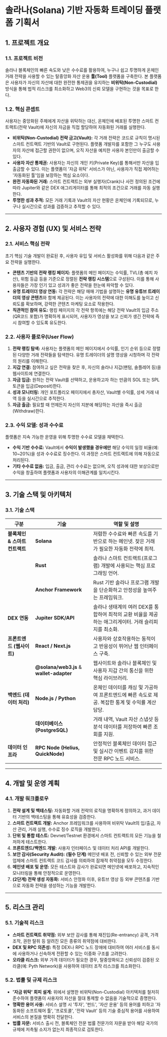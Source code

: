 # 솔라나(Solana) 기반 자동화 트레이딩 플랫폼 기획서

## 1. 프로젝트 개요

### 1.1. 프로젝트 비전

솔라나 블록체인의 빠른 속도와 낮은 수수료를 활용하여, 누구나 쉽고 투명하게 온체인 거래 전략을 사용할 수 있는 탈중앙화 자산 운용 **툴(Tool)** 플랫폼을 구축한다. 본 플랫폼은 사용자가 자신의 자산에 대한 완전한 통제권을 유지하는 **비위탁(Non-Custodial)** 방식을 통해 법적 리스크를 최소화하고 Web3의 신뢰 모델을 구현하는 것을 목표로 한다.

### 1.2. 핵심 콘셉트

사용자는 중앙화된 주체에게 자산을 위탁하는 대신, 온체인에 배포된 투명한 스마트 컨트랙트(전략 Vault)에 자신의 자금을 직접 할당하여 자동화된 거래를 실행한다.

- **비위탁(Non-Custodial) 전략 금고(Vault):** 각 거래 전략은 코드로 규칙이 명시된 스마트 컨트랙트 기반의 Vault로 구현된다. 플랫폼 개발자를 포함한 그 누구도 사용자의 자산에 접근할 권한이 없으며, 오직 자산을 예치한 사용자 본인만이 출금할 수 있다.
- **사용자 자산 통제권:** 사용자는 자신의 개인 키(Private Key)를 통해서만 자산을 입출금할 수 있다. 이는 플랫폼이 '자금 위탁' 서비스가 아닌, 사용자가 직접 제어하는 '자동화된 툴'임을 보장하는 핵심 요소이다.
- **완전 자동화된 거래:** 스마트 컨트랙트는 외부 실행자(Crank)나 사전 정의된 조건에 따라 Jupiter와 같은 DEX 애그리게이터를 통해 최적의 조건으로 거래를 자동 실행한다.
- **투명한 성과 추적:** 모든 거래 기록과 Vault의 자산 현황은 온체인에 기록되므로, 누구나 실시간으로 성과를 검증하고 추적할 수 있다.

---

## 2. 사용자 경험 (UX) 및 서비스 전략

### 2.1. 서비스 핵심 전략

초기 핵심 기술 개발이 완료된 후, 사용자 유입 및 서비스 활성화를 위해 다음과 같은 주요 전략을 실행한다.

- **콘텐츠 기반의 전략 랭킹 페이지:** 플랫폼의 메인 페이지는 수익률, TVL(총 예치 자산), 위험 등급 등을 기준으로 정렬된 **전략 랭킹 시스템**으로 구성된다. 이를 통해 사용자들은 가장 인기 있고 성과가 좋은 전략을 한눈에 파악할 수 있다.
- **유명 트레이더 영상 연동:** 각 전략은 해당 매매 기법을 설명하는 **유명 유튜브 트레이더의 영상 콘텐츠**와 함께 제공된다. 이는 사용자의 전략에 대한 이해도를 높이고 신뢰도를 확보하며, 강력한 콘텐츠 마케팅 요소로 작용한다.
- **직관적인 참여 유도:** 랭킹 페이지의 각 전략 항목에는 해당 전략 Vault의 입금 주소(QR코드 포함)가 명확하게 표시되어, 사용자가 영상을 보고 신뢰가 생긴 전략에 즉시 참여할 수 있도록 유도한다.

### 2.2. 사용자 플로우(User Flow)

1. **전략 랭킹 탐색:** 사용자는 플랫폼의 메인 페이지에서 수익률, 인기 순위 등으로 정렬된 다양한 거래 전략들을 탐색한다. 유명 트레이더의 설명 영상을 시청하며 각 전략의 원리를 이해한다.
2. **지갑 연결:** 참여하고 싶은 전략을 찾은 후, 자신의 솔라나 지갑(팬텀, 솔플레어 등)을 웹사이트에 연결한다.
3. **자금 입금:** 원하는 전략 Vault를 선택하고, 운용하고자 하는 만큼의 SOL 또는 SPL 토큰을 입금(Deposit)한다.
4. **성과 모니터링:** 개인 포트폴리오 페이지에서 총자산, Vault별 수익률, 상세 거래 내역 등을 실시간으로 추적한다.
5. **자금 출금:** 필요할 때 언제든지 자신의 지분에 해당하는 자산을 즉시 출금(Withdraw)한다.

### 2.3. 수익 모델: 성과 수수료

플랫폼은 지속 가능한 운영을 위해 투명한 수수료 모델을 채택한다.

- **수익 기반 수수료:** Vault에서 **수익이 발생했을 경우에만** 해당 수익의 일정 비율(예: 10~20%)을 성과 수수료로 징수한다. 이 과정은 스마트 컨트랙트에 의해 자동으로 처리된다.
- **기타 수수료 없음:** 입금, 출금, 관리 수수료는 없으며, 오직 성과에 대한 보상으로만 수익을 창출하여 플랫폼과 사용자의 이해관계를 일치시킨다.

---

## 3. 기술 스택 및 아키텍처

### 3.1. 기술 스택

| 구분 | 기술 | 역할 및 설명 |
|------|------|-------------|
| **블록체인 & 스마트 컨트랙트** | **Solana** | 저렴한 수수료와 빠른 속도를 기반으로 하는 메인넷. 잦은 거래가 필요한 자동화 전략에 최적. |
| | **Rust** | 솔라나 스마트 컨트랙트(프로그램) 개발에 사용되는 핵심 프로그래밍 언어. |
| | **Anchor Framework** | Rust 기반 솔라나 프로그램 개발을 단순화하고 안정성을 높여주는 프레임워크. |
| **DEX 연동** | **Jupiter SDK/API** | 솔라나 생태계의 여러 DEX를 통합하여 최적의 교환 비율을 제공하는 애그리게이터. 거래 슬리피지를 최소화. |
| **프론트엔드 (웹사이트)** | **React / Next.js** | 사용자와 상호작용하는 동적이고 반응성이 뛰어난 웹 인터페이스 구축. |
| | **@solana/web3.js** & **wallet-adapter** | 웹사이트와 솔라나 블록체인 및 사용자 지갑 간의 통신을 위한 핵심 라이브러리. |
| **백엔드 (데이터 처리)** | **Node.js / Python** | 온체인 데이터를 캐싱 및 가공하여 프론트엔드에 빠른 속도로 제공. 복잡한 통계 및 수익률 계산 담당. |
| | **데이터베이스 (PostgreSQL)** | 거래 내역, Vault 자산 스냅샷 등 분석 데이터를 저장하여 빠른 조회를 지원. |
| **데이터 인프라** | **RPC Node (Helius, QuickNode)** | 안정적인 블록체인 데이터 접근 및 실시간 이벤트 감지를 위한 전문 RPC 노드 서비스. |

---

## 4. 개발 및 운영 계획

### 4.1. 개발 워크플로우

1. **전략 설계 및 백테스팅:** 자동화할 거래 전략의 로직을 명확하게 정의하고, 과거 데이터 기반의 백테스팅을 통해 유효성을 검증한다.
2. **스마트 컨트랙트 개발:** Anchor 프레임워크를 사용하여 비위탁 Vault의 입/출금, 자산 관리, 거래 실행, 수수료 징수 로직을 개발한다.
3. **단위 및 통합 테스트:** Devnet/Testnet 환경에서 스마트 컨트랙트의 모든 기능을 철저하게 테스트한다.
4. **프론트엔드/백엔드 개발:** 사용자 인터페이스 및 데이터 처리 API를 개발한다.
5. **보안 감사(Security Audit):** **(필수 단계)** 메인넷 배포 전, 신뢰할 수 있는 외부 전문 업체에 스마트 컨트랙트 코드 감사를 의뢰하여 잠재적 취약점을 모두 수정한다.
6. **메인넷 배포 및 운영:** 모든 테스트와 감사가 완료되면 메인넷에 배포하고, 지속적인 모니터링을 통해 안정적으로 운영한다.
7. **(2단계) 전략 생성 자동화:** 서비스 안정화 이후, 유튜브 영상 등 외부 콘텐츠를 기반으로 자동화 전략을 생성하는 기능을 개발한다.

---

## 5. 리스크 관리

### 5.1. 기술적 리스크

- **스마트 컨트랙트 취약점:** 외부 보안 감사를 통해 재진입(Re-entrancy) 공격, 가격 조작, 권한 탈취 등 알려진 모든 종류의 취약점에 대비한다.
- **DEX 및 RPC 의존성:** 특정 DEX나 RPC 노드 장애에 대비하여 여러 서비스를 동시에 사용하거나 신속하게 전환할 수 있는 이중화 구조를 고려한다.
- **오라클 리스크:** 외부 가격 데이터가 필요한 경우, 탈중앙화되고 신뢰성이 검증된 오라클(예: Pyth Network)을 사용하여 데이터 조작 리스크를 최소화한다.

### 5.2. 법률 및 규제 리스크

- **'자금 위탁' 회피 설계:** 위에서 설명한 비위탁(Non-Custodial) 아키텍처를 철저히 준수하여 플랫폼이 사용자의 자산을 절대 통제할 수 없음을 기술적으로 증명한다.
- **명확한 용어 사용:** 서비스 설명 시 '투자', '펀드', '자산 운용' 등의 용어를 피하고 '자동화된 소프트웨어 툴', '프로토콜', '전략 Vault' 등의 기술 중심적 용어를 사용하여 서비스의 본질을 명확히 전달한다.
- **법률 자문:** 서비스 출시 전, 블록체인 전문 법률 전문가의 자문을 받아 해당 국가의 규제에 저촉될 소지가 없는지 최종적으로 검토한다.